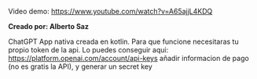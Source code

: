 Video demo: https://www.youtube.com/watch?v=A65ajjL4KDQ

**Creado por: Alberto Saz**


ChatGPT App nativa creada en kotlin. 
Para que funcione necesitaras tu propio token de la api. Lo puedes conseguir aqui: https://platform.openai.com/account/api-keys añadir informacion de pago (no es gratis la API), y generar un secret key
